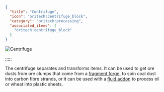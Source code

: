 ```json
{
  "title": "Centrifuge",
  "icon": "oritech:centrifuge_block",
  "category": "oritech:processing",
  "associated_items": [
    "oritech:centrifuge_block"
  ]
}
```

![Centrifuge](oritech:textures/book/centrifuge.png,fit)

;;;;;

The centrifuge separates and transforms items. It can be used to get ore dusts from ore clumps that come from a [fragment forge](^oritech:processing/fragment_forge), to spin coal dust into carbon fibre strands, or it can be used with a [fluid addon](^oritech:processing/addons) to process oil or wheat into plastic sheets.
